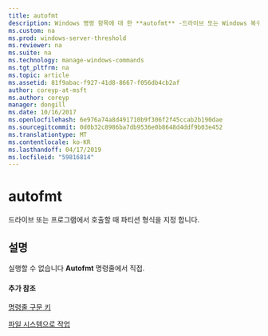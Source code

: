 ```yaml
---
title: autofmt
description: Windows 명령 항목에 대 한 **autofmt** -드라이브 또는 Windows 복구 콘솔에서에서 호출할 때 파티션 형식을 지정 합니다.
ms.custom: na
ms.prod: windows-server-threshold
ms.reviewer: na
ms.suite: na
ms.technology: manage-windows-commands
ms.tgt_pltfrm: na
ms.topic: article
ms.assetid: 81f9abac-f927-41d8-8667-f056db4cb2af
author: coreyp-at-msft
ms.author: coreyp
manager: dongill
ms.date: 10/16/2017
ms.openlocfilehash: 6e976a74a8d491710b9f306f2f45ccab2b190dae
ms.sourcegitcommit: 0d0b32c8986ba7db9536e0b8648d4ddf9b03e452
ms.translationtype: MT
ms.contentlocale: ko-KR
ms.lasthandoff: 04/17/2019
ms.locfileid: "59816814"
---
```

# <a name="autofmt"></a>autofmt



드라이브 또는 프로그램에서 호출할 때 파티션 형식을 지정 합니다.

## <a name="remarks"></a>설명

실행할 수 없습니다 **Autofmt** 명령줄에서 직접.

#### <a name="additional-references"></a>추가 참조

[명령줄 구문 키](command-line-syntax-key.md)

[파일 시스템으로 작업](https://go.microsoft.com/fwlink/?LinkId=4509)